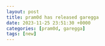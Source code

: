 ```yaml
---
layout: post
title: pram0d has released garegga
date: 2023-11-25 23:51:30 +0000
categories: [pram0d, garegga]
tags: [new]
---
```


